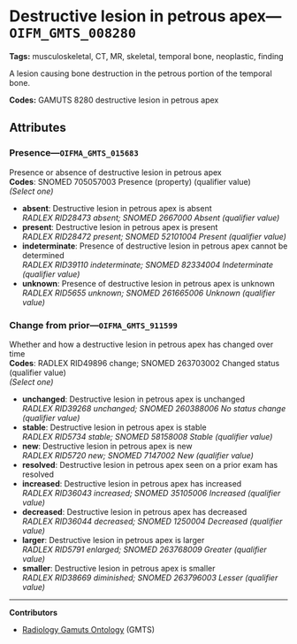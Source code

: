 # Destructive lesion in petrous apex—`OIFM_GMTS_008280`

**Tags:** musculoskeletal, CT, MR, skeletal, temporal bone, neoplastic, finding

A lesion causing bone destruction in the petrous portion of the temporal bone.

**Codes:** GAMUTS 8280 destructive lesion in petrous apex

## Attributes

### Presence—`OIFMA_GMTS_015683`

Presence or absence of destructive lesion in petrous apex  
**Codes**: SNOMED 705057003 Presence (property) (qualifier value)  
*(Select one)*

- **absent**: Destructive lesion in petrous apex is absent  
_RADLEX RID28473 absent; SNOMED 2667000 Absent (qualifier value)_
- **present**: Destructive lesion in petrous apex is present  
_RADLEX RID28472 present; SNOMED 52101004 Present (qualifier value)_
- **indeterminate**: Presence of destructive lesion in petrous apex cannot be determined  
_RADLEX RID39110 indeterminate; SNOMED 82334004 Indeterminate (qualifier value)_
- **unknown**: Presence of destructive lesion in petrous apex is unknown  
_RADLEX RID5655 unknown; SNOMED 261665006 Unknown (qualifier value)_

### Change from prior—`OIFMA_GMTS_911599`

Whether and how a destructive lesion in petrous apex has changed over time  
**Codes**: RADLEX RID49896 change; SNOMED 263703002 Changed status (qualifier value)  
*(Select one)*

- **unchanged**: Destructive lesion in petrous apex is unchanged  
_RADLEX RID39268 unchanged; SNOMED 260388006 No status change (qualifier value)_
- **stable**: Destructive lesion in petrous apex is stable  
_RADLEX RID5734 stable; SNOMED 58158008 Stable (qualifier value)_
- **new**: Destructive lesion in petrous apex is new  
_RADLEX RID5720 new; SNOMED 7147002 New (qualifier value)_
- **resolved**: Destructive lesion in petrous apex seen on a prior exam has resolved  
- **increased**: Destructive lesion in petrous apex has increased  
_RADLEX RID36043 increased; SNOMED 35105006 Increased (qualifier value)_
- **decreased**: Destructive lesion in petrous apex has decreased  
_RADLEX RID36044 decreased; SNOMED 1250004 Decreased (qualifier value)_
- **larger**: Destructive lesion in petrous apex is larger  
_RADLEX RID5791 enlarged; SNOMED 263768009 Greater (qualifier value)_
- **smaller**: Destructive lesion in petrous apex is smaller  
_RADLEX RID38669 diminished; SNOMED 263796003 Lesser (qualifier value)_

---

**Contributors**

- [Radiology Gamuts Ontology](https://gamuts.net/) (GMTS)